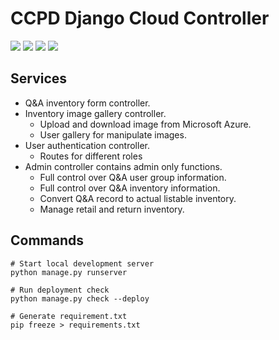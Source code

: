 # CCPD Django Cloud Controller
<div>
<img src="https://img.shields.io/badge/Python-3776AB?style=for-the-badge&logo=python&logoColor=white" />
<img src="https://img.shields.io/badge/Django-092E20?style=for-the-badge&logo=django&logoColor=white" />
<img src="https://img.shields.io/badge/MongoDB-4EA94B?style=for-the-badge&logo=mongodb&logoColor=white" />
<img src="https://img.shields.io/badge/Microsoft_Azure-0089D6?style=for-the-badge&logo=microsoft-azure&logoColor=white" />
</div>

## Services
- Q&A inventory form controller.
- Inventory image gallery controller.
    - Upload and download image from Microsoft Azure.
    - User gallery for manipulate images.
- User authentication controller.
    - Routes for different roles
- Admin controller contains admin only functions.
    - Full control over Q&A user group information.
    - Full control over Q&A inventory information.
    - Convert Q&A record to actual listable inventory.
    - Manage retail and return inventory.

## Commands
```
# Start local development server
python manage.py runserver

# Run deployment check
python manage.py check --deploy

# Generate requirement.txt
pip freeze > requirements.txt
```
